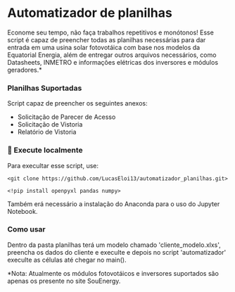 # Automatizador de planilhas 

Econome seu tempo, não faça trabalhos repetitivos e monótonos! 
Esse script é capaz de preencher todas as planilhas necessárias para dar entrada em uma usina solar fotovotáica com base nos modelos da Equatorial Energia, além de entregar outros arquivos necessários, como Datasheets, INMETRO e informações elétricas dos inversores e módulos geradores.*


### Planilhas Suportadas
Script capaz de preencher os seguintes anexos:
- Solicitação de Parecer de Acesso
- Solicitação de Vistoria
- Relatório de Vistoria

### 🚀 Execute localmente

Para execultar esse script, use: 
```
<git clone https://github.com/LucasEloi13/automatizador_planilhas.git>
```
```
<!pip install openpyxl pandas numpy> 
```
Também erá necessário a instalação do Anaconda para o uso do Jupyter Notebook.


### Como usar 

Dentro da pasta planilhas terá um modelo chamado 'cliente_modelo.xlxs', preencha os dados do cliente e execulte e depois no script 'automatizador' execulte
as células até chegar no main(). 



*Nota: Atualmente os módulos fotovotáicos e inversores suportados são apenas os presente no site SouEnergy.
